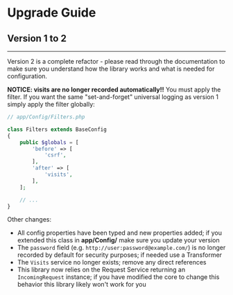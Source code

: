 # Upgrade Guide

## Version 1 to 2
***

Version 2 is a complete refactor - please read through the documentation to make sure you
understand how the library works and what is needed for configuration.

**NOTICE: visits are no longer recorded automatically!!** You must apply the filter. If you
want the same "set-and-forget" universal logging as version 1 simply apply the filter globally:
```php
// app/Config/Filters.php

class Filters extends BaseConfig
{
    public $globals = [
        'before' => [
            'csrf',
        ],
        'after' => [
            'visits',
        ],
    ];

    // ...
}
```

Other changes:
* All config properties have been typed and new properties added; if you extended this class in **app/Config/** make sure you update your version
* The `password` field (e.g. `http://user:password@example.com/`) is no longer recorded by default for security purposes; if needed use a Transformer
* The `Visits` service no longer exists; remove any direct references
* This library now relies on the Request Service returning an `IncomingRequest` instance; if you have modified the core to change this behavior this library likely won't work for you
